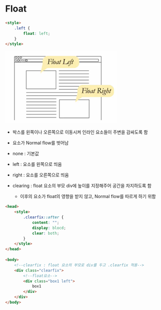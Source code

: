 # Float

```html
<style>
    .left {
        float: left;
    }
</style>
```





<img src="06_Grid.assets/image-20220207091752284.png" alt="image-20220207091752284" style="zoom:50%;" />

- 박스를 왼쪽이나 오른쪽으로 이동시켜 인라인 요소들이 주변을 감싸도록 함
- 요소가 Normal flow를 벗어남

- none : 기본값
- left : 요소를 왼쪽으로 띄움
- right : 요소를 오른쪽으로 띄움

- clearing : float 요소의 부모 div에 높이를 지정해주어 공간을 차지하도록 함
  - 이후의 요소가 float의 영향을 받지 않고, Normal flow를 따르게 하기 위함

```html
<head>	    
    <style>
        .clearfix::after {
            content: "";
            display: blocd;
            clear: both;
        }
    </style>
</head>

<body>
    <!--clearfix : float 요소의 부모로 div를 두고 .clearfix 적용-->
    <div class="clearfix">
        <!--float요소-->
    	<div class="box1 left">
            box1
        </div>
    </div>
</body>
```
